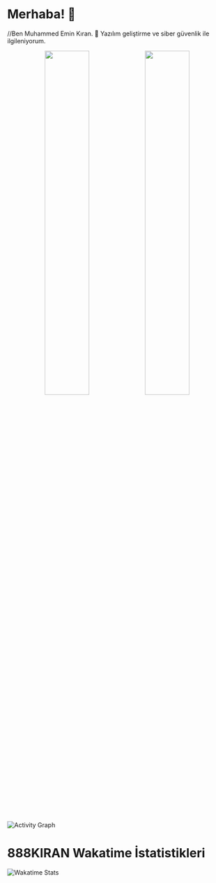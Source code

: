 # Merhaba! 👋
//Ben Muhammed Emin Kıran. 🌟 Yazılım geliştirme ve siber güvenlik ile ilgileniyorum.

<p align="center">
  <img src="https://github-readme-stats.vercel.app/api?username=888KIRAN&show_icons=true&theme=radical&count_private=true" width="45%" />
  <img src="https://github-readme-stats.vercel.app/api/top-langs/?username=888KIRAN&layout=compact&theme=radical" width="45%" />
</p>




![Activity Graph](https://github-readme-activity-graph.vercel.app/graph?username=888KIRAN&theme=gruvbox)
# 888KIRAN Wakatime İstatistikleri

![Wakatime Stats](https://github-readme-stats.vercel.app/api/wakatime?username=f6908158-4a6b-4ce8-a2eb-0f9aa6eb26e6&apikey=waka_f6908158-4a6b-4ce8-a2eb-0f9aa6eb26e6&theme=radical)

